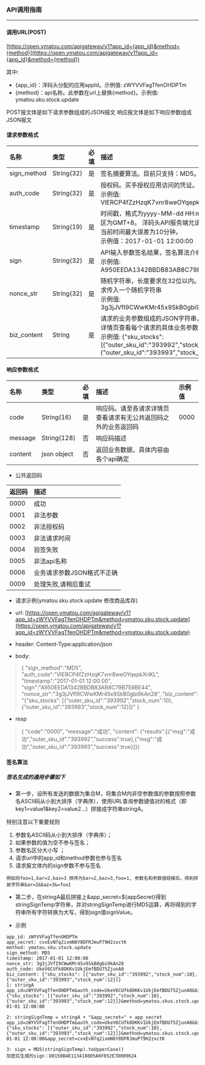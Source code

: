 ### API调用指南

---

#### 调用URL(POST)

[https://open.ymatou.com/apigateway/v1?app_id={app_id}&method={method}](https://open.ymatou.com/apigateway/v1?app_id={app_id}&method={method})

其中:<br/>
* {app_id}：洋码头分配的应用appId。示例值: zWYVVFagTfenOHDPTm
* {method}：api名称。此参数在url上替换{method}。示例值: ymatou.sku.stock.update

POST报文体是如下请求参数组成的JSON报文
响应报文体是如下响应参数组成JSON报文

#### 请求参数格式

| 名称 | 类型 | 必填 | 描述 |
| :--- | :--- | :---: | :--- |
| sign\_method | String\(32\) | 是 | 签名摘要算法。目前只支持：MD5。 |
| auth\_code | String\(32\) | 是 | 授权码。买手授权应用访问的凭证。 <br/> 示例值: VlERCP4fZzHzqK7vnr8weOYqepkXriKL |
| timestamp | String\(19\) | 是 | 时间戳，格式为yyyy-MM-dd HH:mm:ss，时区为GMT+8。 洋码头API服务端允该时间戳与当前时间最大误差为10分钟。 <br/> 示例值：2017-01-01 12:00:00 |
| sign | String\(32\) | 是 | API输入参数签名结果，签名算法介绍[签名算法](sign.md) <br/> 示例值: A950EEDA1342BBDB83AB8C79B759BE44 |
| nonce\_str | String\(32\) | 是 | 随机字符串，长度要求在32位以内。建议每笔请求传入一个随机字符串 <br/> 示例值: 3g3jJVfI9CWwKMr45x9SkB0gbi9kAn28 |
| biz\_content | String | 是 | 请求的业务参数组成的JSON字符串，请至请求详情页查看每个请求的具体业务参数定义。 <br/>示例值: {"sku_stocks":\[{"outer_sku_id":"393992","stock_num":10},{"outer_sku_id":"393993","stock_num":12}]} |

#### 响应参数格式

| 名称 | 类型 | 必填 | 描述 | 示例值 |
| :--- | :--- | :---: | :--- | :--- |
| code | String\(16\) | 是 | 响应码。请至各请求详情页查看请求有无公共返回码之外的业务返回码 | 0000 |
| message | String\(128\) | 否 | 响应码描述 |
| content | json object | 否 | 返回业务数据，具体内容由各个api确定 | |

* 公共返回码

| 返回码 | 描述 |
| :--- | :--- |
| 0000 | 成功 |
| 0001 | 非法参数 |
| 0002 | 非法授权码 |
| 0003 | 非法请求时间 |
| 0004 | 验签失败 |
| 0005 | 非法api名称 |
| 0006 | 业务请求参数JSON格式不正确 |
| 0009 | 处理失败,请稍后重试 |

* 请求示例\(ymatou.sku.stock.update 修改商品库存\)

* url: [https://open.ymatou.com/apigateway/v1?app_id=zWYVVFagTfenOHDPTm&method=ymatou.sku.stock.update](https://open.ymatou.com/apigateway/v1?app_id=zWYVVFagTfenOHDPTm&method=ymatou.sku.stock.update)

* header: Content-Type:application/json

* body:
> {
> "sign\_method":"MD5",
> "auth\_code":"VlERCP4fZzHzqK7vnr8weOYqepkXriKL",
> "timestamp":"2017-01-01 12:00:00",
> "sign":"A950EEDA1342BBDB83AB8C79B759BE44",
> "nonce\_str":"3g3jJVfI9CWwKMr45x9SkB0gbi9kAn28",
> "biz\_content": "{"sku_stocks": \[{"outer\_sku\_id":"393992","stock\_num":10},{"outer\_sku\_id":"393993","stock\_num":12}\]}"
> }

* resp
> {
> "code":"0000",
> "message":"成功",
> "content": {"results":[{"msg":"成功","outer_sku_id":"393992","success":true},{"msg":"成功","outer_sku_id":"393993","success":true}]}}


#### 签名算法

##### 签名生成的通用步骤如下

* 第一步，设所有发送的数据为集合M，将集合M内非空参数值的参数按照参数名ASCII码从小到大排序（字典序），使用URL查询参数键值对的格式（即key1=value1&key2=value2…）拼接成字符串stringA。

特别注意以下重要规则
1. 参数名ASCII码从小到大排序（字典序）；
2. 如果参数的值为空不参与签名；
3. 参数名区分大小写 ；
4. 请求url中的app_id和method参数也参与签名
5. 请求报文体内的sign参数不参与签名

```
例如将foo=1,bar=2,baz=3 排序为bar=2,baz=3,foo=1, 参数名和参数值链接后，得到拼装字符串bar=2&baz=3&=foo1
```

* 第二步，在stringA最后拼接上&app_secret=${appSecret}得到stringSignTemp字符串，并对stringSignTemp进行MD5运算，再将得到的字符串所有字符转换为大写，得到sign值signValue。


* 示例

```
app_id: zWYVVFagTfenOHDPTm
app_secret: cvxEvN7q2ixmN6Y8DFRJmuP79H2zxctK
method: ymatou.sku.stock.update
sign_method: MD5
timestamp: 2017-01-01 12:00:00
nonce_str: 3g3jJVfI9CWwKMr45x9SkB0gbi9kAn28
auth_code: UkeV6CUfk8OKKv1UkjEmfBDU75ZjunA0
biz_content: {"sku_stocks": [{"outer_sku_id":"393992","stock_num":10},{"outer_sku_id":"393993","stock_num":12}]}
1: stringA 
app_id=zWYVVFagTfenOHDPTm&auth_code=UkeV6CUfk8OKKv1UkjEmfBDU75ZjunA0&biz_content={"sku_stocks": [{"outer_sku_id":"393992","stock_num":10},{"outer_sku_id":"393993","stock_num":12}]}&method=ymatou.skus.stock.update&nonce_str=3g3jJVfI9CWwKMr45x9SkB0gbi9kAn28&sign_method=MD5&timestamp=2017-01-01 12:00:00

2: stringSignTemp = stringA + "&app_secret=" + app_secret
app_id=zWYVVFagTfenOHDPTm&auth_code=UkeV6CUfk8OKKv1UkjEmfBDU75ZjunA0&biz_content={"sku_stocks": [{"outer_sku_id":"393992","stock_num":10},{"outer_sku_id":"393993","stock_num":12}]}&method=ymatou.skus.stock.update&nonce_str=3g3jJVfI9CWwKMr45x9SkB0gbi9kAn28&sign_method=MD5&timestamp=2017-01-01 12:00:00&app_secret=cvxEvN7q2ixmN6Y8DFRJmuP79H2zxctK

3: sign = MD5(stringSignTemp).toUpperCase()
加密后生成的sign：D0150B4E113418805A6F852E7D009624

```